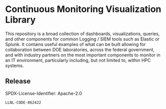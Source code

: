# Continuous Monitoring Visualization Library

This repository is a broad collection of dashboards, visualizations, queries, and other components for common Logging / SIEM tools such as Elastic or Splunk. It contains useful examples of what can be built allowing for collaboration between DOE laboratories, across the federal government, and with industry partners on the most important components to monitor in an IT environment, particularly including, but not limited to, within HPC systems.

## Release

SPDX-License-Identifier: Apache-2.0

`LLNL-CODE-862422`
